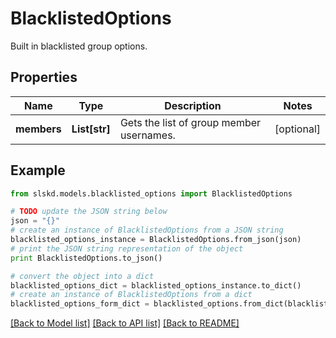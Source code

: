 # BlacklistedOptions

Built in blacklisted group options.

## Properties
Name | Type | Description | Notes
------------ | ------------- | ------------- | -------------
**members** | **List[str]** | Gets the list of group member usernames. | [optional]

## Example

```python
from slskd.models.blacklisted_options import BlacklistedOptions

# TODO update the JSON string below
json = "{}"
# create an instance of BlacklistedOptions from a JSON string
blacklisted_options_instance = BlacklistedOptions.from_json(json)
# print the JSON string representation of the object
print BlacklistedOptions.to_json()

# convert the object into a dict
blacklisted_options_dict = blacklisted_options_instance.to_dict()
# create an instance of BlacklistedOptions from a dict
blacklisted_options_form_dict = blacklisted_options.from_dict(blacklisted_options_dict)
```
[[Back to Model list]](../README.md#documentation-for-models) [[Back to API list]](../README.md#documentation-for-api-endpoints) [[Back to README]](../README.md)
